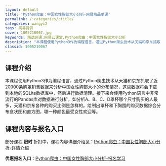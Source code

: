 ```yaml
---
layout: default
title: 'Python爬虫：中国女性胸部大小分析-网易精品单课'
permalink: /:categories/:title/
categories: wangyi2
tags: 网易提供
cover: 1005210067.jpg
keywords: 精选网课,网易云课堂,Python爬虫：中国女性胸部大小分析
description: "本课程使用Python3作为编程语言，通过Python爬虫技术从天猫和京东抓取了近20000条胸罩销售数据来分析中国女性胸部大小的分布情况，这些数据将会下载到本地的SQLite数据库中，然后"
classid: 1005210067
---
```


## 课程介绍

本课程使用Python3作为编程语言，通过Python爬虫技术从天猫和京东抓取了近20000条胸罩销售数据来分析中国女性胸部大小的分布情况，这些数据将会下载到本地的SQLite数据库中，然后进行数据清理。接下来会使用Python语言中非常流行的Pandas库对数据进行分析，如分析A、B、C、D罩杯哪个尺寸购买的人最多，天猫和京东各种的购买比例是怎样的。绘制出罩杯和下胸围的购买数据综合分布盒状图和直方图，哪一种颜色最受女性欢迎等。

## 课程内容与报名入口

部分课程 **限时** 折扣中，课程内容详细介绍见：[Python爬虫：中国女性胸部大小分析-详情介绍](https://study.163.com/course/introduction/1005210067.htm?share=1&shareId=1025206652&utm_campaign=share&utm_medium=iphoneShare&utm_source=&utm_u=1025206652)

**优惠报名入口**：[Python爬虫：中国女性胸部大小分析-报名学习](https://study.163.com/course/introduction/1005210067.htm?share=1&shareId=1025206652&utm_campaign=share&utm_medium=iphoneShare&utm_source=&utm_u=1025206652)

